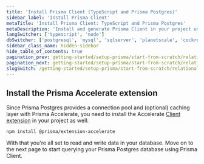 ```yaml
---
title: 'Install Prisma Client (TypeScript and Prisma Postgres)'
sidebar_label: 'Install Prisma Client'
metaTitle: 'Install Prisma Client: TypeScript and Prisma Postgres'
metaDescription: 'Install and generate Prisma Client in your project using TypeScript and Prisma Postgres'
langSwitcher: ['typescript', 'node']
dbSwitcher: ['postgresql', 'mysql', 'sqlserver', 'planetscale', 'cockroachdb', 'prismaPostgres']
sidebar_class_name: hidden-sidebar
hide_table_of_contents: true
pagination_prev: getting-started/setup-prisma/start-from-scratch/relational-databases/using-prisma-migrate-typescript-prismaPostgres
pagination_next: getting-started/setup-prisma/start-from-scratch/relational-databases/querying-the-database-typescript-prismaPostgres
slugSwitch: /getting-started/setup-prisma/start-from-scratch/relational-databases/install-prisma-client-
---
```


## Install the Prisma Accelerate extension

Since Prisma Postgres provides a connection pool and (optional) caching layer with Prisma Accelerate, you need to install the Accelerate [Client extension](/orm/prisma-client/client-extensions) in your project as well:

```
npm install @prisma/extension-accelerate
```

With that you're all set to read and write data in your database. Move on to the next page to start querying your Prisma Postgres database using Prisma Client.